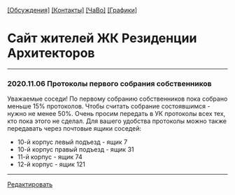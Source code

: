 [[Обсуждения]](https://github.com/resarx/inbox/issues) [[Контакты]](contacts.md) [[ЧаВо]](faq.md) [[Графики]](https://datalens.yandex/aoc4zuq851025)

# Сайт жителей ЖК Резиденции Архитекторов
---

### 2020.11.06 Протоколы первого собрания собственников

Уважаемые соседи! По первому собранию собственников пока собрано меньше 15% протоколов. Чтобы считать собрание состоявшимся - нужно не менее 50%. Очень просим передать в УК протоколы всех тех, кто пока этого не сделал. Для вашего удобства протоколы можно также передавать через почтовые ящики соседей:
- 10-й корпус левый подъезд - ящик 7
- 10-й корпус правый подъезд - ящик 31
- 11-й корпус - ящик 74
- 12-й корпус - ящик 121


---
[Редактировать](https://github.com/resarx/resarx.github.io/blob/main/README.md)

